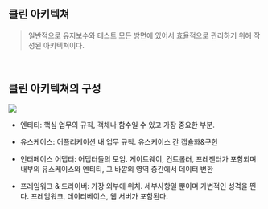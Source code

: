 ## 클린 아키텍쳐

> 일반적으로 유지보수와 테스트 모든 방면에 있어서 효율적으로 관리하기 위해 작성된 아키텍쳐이다.

<br />

## 클린 아키텍쳐의 구성

![](https://images.velog.io/images/finelinefe/post/58a0004b-0d8b-4d78-bb04-97722a13a979/img.jpg)


- 엔티티: 핵심 업무의 규칙, 객체나 함수일 수 있고 가장 중요한 부분.

- 유스케이스: 어플리케이션 내 업무 규칙. 유스케이스 간 캡슐화&구현

- 인터페이스 어댑터: 어댑터들의 모임. 게이트웨이, 컨트롤러, 프레젠터가 포함되며 내부의 유스케이스와 엔티티, 그 바깥의 영역 중간에서 데이터 변환

- 프레임워크 & 드라이버: 가장 외부에 위치. 세부사항일 뿐이며 가변적인 성격을 띈다. 프레임워크, 데이터베이스, 웹 서버가 포함된다. 
